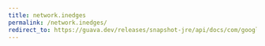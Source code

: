 ```yaml
---
title: network.inedges
permalink: /network.inedges/
redirect_to: https://guava.dev/releases/snapshot-jre/api/docs/com/google/common/graph/Network.html#inEdges-N-
---
```

